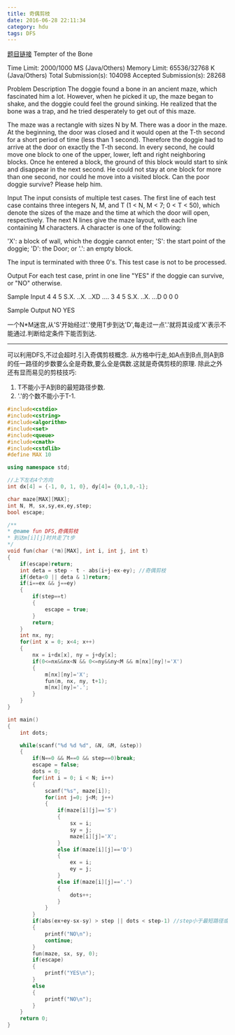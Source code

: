 ```yaml
---
title: 奇偶剪枝
date: 2016-06-28 22:11:34
category: hdu
tags: DFS
---
```

[题目链接](http://acm.hdu.edu.cn/showproblem.php?pid=1010)
Tempter of the Bone

Time Limit: 2000/1000 MS (Java/Others)    Memory Limit: 65536/32768 K (Java/Others)
Total Submission(s): 104098    Accepted Submission(s): 28268


Problem Description
The doggie found a bone in an ancient maze, which fascinated him a lot. However, when he picked it up, the maze began to shake, and the doggie could feel the ground sinking. He realized that the bone was a trap, and he tried desperately to get out of this maze.

The maze was a rectangle with sizes N by M. There was a door in the maze. At the beginning, the door was closed and it would open at the T-th second for a short period of time (less than 1 second). Therefore the doggie had to arrive at the door on exactly the T-th second. In every second, he could move one block to one of the upper, lower, left and right neighboring blocks. Once he entered a block, the ground of this block would start to sink and disappear in the next second. He could not stay at one block for more than one second, nor could he move into a visited block. Can the poor doggie survive? Please help him.
 

Input
The input consists of multiple test cases. The first line of each test case contains three integers N, M, and T (1 < N, M < 7; 0 < T < 50), which denote the sizes of the maze and the time at which the door will open, respectively. The next N lines give the maze layout, with each line containing M characters. A character is one of the following:

'X': a block of wall, which the doggie cannot enter; 
'S': the start point of the doggie; 
'D': the Door; or
'.': an empty block.

The input is terminated with three 0's. This test case is not to be processed.
 

Output
For each test case, print in one line "YES" if the doggie can survive, or "NO" otherwise.
 

Sample Input
4 4 5
S.X.
..X.
..XD
....
3 4 5
S.X.
..X.
...D
0 0 0
 

Sample Output
NO
YES

一个N*M迷宫,从'S'开始经过'.'使用T步到达'D',每走过一点'.'就将其设成'X'表示不能通过.判断给定条件下能否到达.

<hr />


可以利用DFS,不过会超时.引入奇偶剪枝概念.
从方格中行走,如A点到B点,则A到B的任一路径的步数要么全是奇数,要么全是偶数.这就是奇偶剪枝的原理.
除此之外还有显而易见的剪枝技巧:
1. T不能小于A到B的最短路径步数.
2. '.'的个数不能小于T-1.



```c++
#include<cstdio>
#include<cstring>
#include<algorithm>
#include<set>
#include<queue>
#include<cmath>
#include<cstdlib>
#define MAX 10

using namespace std;

//上下左右4个方向
int dx[4] = {-1, 0, 1, 0}, dy[4]= {0,1,0,-1};

char maze[MAX][MAX];
int N, M, sx,sy,ex,ey,step;
bool escape;

/**
* @name fun DFS,奇偶剪枝
* 到达m[i][j]时共走了t步
*/
void fun(char (*m)[MAX], int i, int j, int t)
{
    if(escape)return;
    int deta = step - t - abs(i+j-ex-ey); //奇偶剪枝
    if(deta<0 || deta & 1)return;
    if(i==ex && j==ey)
    {
        if(step==t)
        {
            escape = true;
        }
        return;
    }
    int nx, ny;
    for(int x = 0; x<4; x++)
    {
        nx = i+dx[x], ny = j+dy[x];
        if(0<=nx&&nx<N && 0<=ny&&ny<M && m[nx][ny]!='X')
        {
            m[nx][ny]='X';
            fun(m, nx, ny, t+1);
            m[nx][ny]='.';
        }
    }
}

int main()
{
    int dots;

    while(scanf("%d %d %d", &N, &M, &step))
    {
        if(N==0 && M==0 && step==0)break;
        escape = false;
        dots = 0;
        for(int i = 0; i < N; i++)
        {
            scanf("%s", maze[i]);
            for(int j=0; j<M; j++)
            {
                if(maze[i][j]=='S')
                {
                    sx = i;
                    sy = j;
                    maze[i][j]='X';
                }
                else if(maze[i][j]=='D')
                {
                    ex = i;
                    ey = j;
                }
                else if(maze[i][j]=='.')
                {
                    dots++;
                }
            }
        }
        if(abs(ex+ey-sx-sy) > step || dots < step-1) //step小于最短路径或'.'的个数小于step-1个, 特别注意是step-1
        {
            printf("NO\n");
            continue;
        }
        fun(maze, sx, sy, 0);
        if(escape)
        {
            printf("YES\n");
        }
        else
        {
            printf("NO\n");
        }
    }
    return 0;
}

```